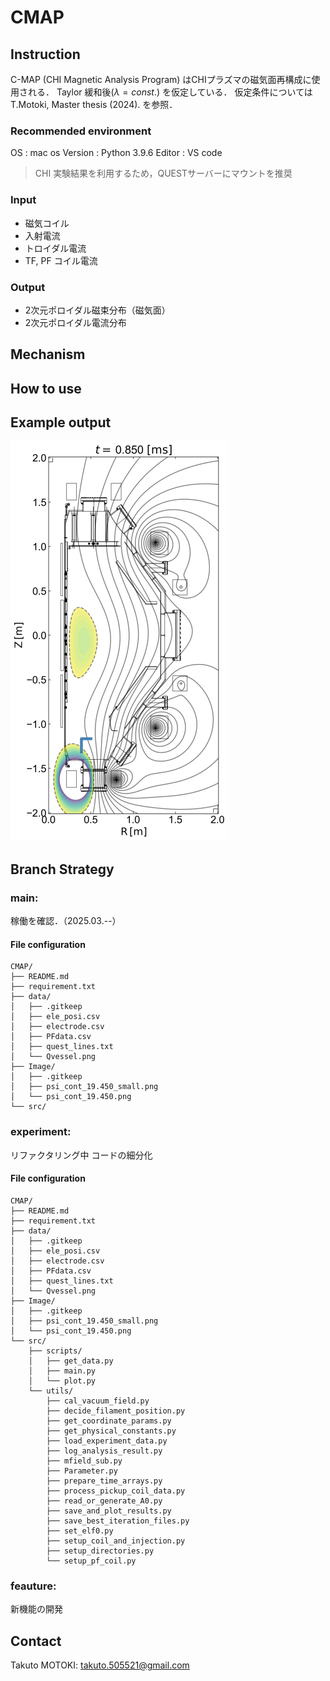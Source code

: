 # CMAP

## Instruction
C-MAP (CHI Magnetic Analysis Program) はCHIプラズマの磁気面再構成に使用される．
Taylor 緩和後($\lambda=const.$) を仮定している．
仮定条件については T.Motoki, Master thesis (2024). を参照．

### Recommended environment
OS : mac os 
Version : Python 3.9.6
Editor : VS code
> CHI 実験結果を利用するため，QUESTサーバーにマウントを推奨


### Input
- 磁気コイル
- 入射電流
- トロイダル電流
- TF, PF コイル電流

### Output
- 2次元ポロイダル磁束分布（磁気面）
- 2次元ポロイダル電流分布


## Mechanism


## How to use


## Example output

![Output_example](/Image/psi_cont_19.450_small.png) 

## Branch Strategy
### main:
稼働を確認．（2025.03.--）
#### File configuration
```
CMAP/
├── README.md
├── requirement.txt
├── data/
│   ├── .gitkeep
│   ├── ele_posi.csv
│   ├── electrode.csv
│   ├── PFdata.csv
│   ├── quest_lines.txt
│   └── Qvessel.png
├── Image/
│   ├── .gitkeep
│   ├── psi_cont_19.450_small.png
│   └── psi_cont_19.450.png
└── src/
```

### experiment:
リファクタリング中
コードの細分化

#### File configuration
```
CMAP/
├── README.md
├── requirement.txt
├── data/
│   ├── .gitkeep
│   ├── ele_posi.csv
│   ├── electrode.csv
│   ├── PFdata.csv
│   ├── quest_lines.txt
│   └── Qvessel.png
├── Image/
│   ├── .gitkeep
│   ├── psi_cont_19.450_small.png
│   └── psi_cont_19.450.png
└── src/
    ├── scripts/
    │   ├── get_data.py
    │   ├── main.py
    │   └── plot.py
    └── utils/
        ├── cal_vacuum_field.py
        ├── decide_filament_position.py
        ├── get_coordinate_params.py
        ├── get_physical_constants.py
        ├── load_experiment_data.py
        ├── log_analysis_result.py
        ├── mfield_sub.py
        ├── Parameter.py
        ├── prepare_time_arrays.py
        ├── process_pickup_coil_data.py
        ├── read_or_generate_A0.py
        ├── save_and_plot_results.py
        ├── save_best_iteration_files.py
        ├── set_elf0.py
        ├── setup_coil_and_injection.py
        ├── setup_directories.py
        └── setup_pf_coil.py
```

### feauture:
新機能の開発

## Contact
Takuto MOTOKI: takuto.505521@gmail.com